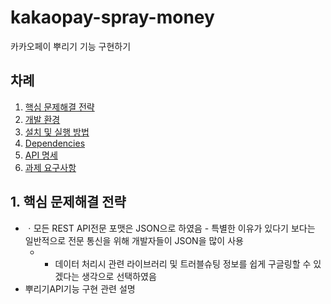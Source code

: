 # kakaopay-spray-money

카카오페이 뿌리기 기능 구현하기

## 차례
1. [핵심 문제해결 전략](#how-to-solve)
1. [개발 환경](#dev-env)
2. [설치 및 실행 방법](#how-to-install)
3. [Dependencies](#dependencies)
4. [API 명세](#api-spec)
5. [과제 요구사항](#requirement)


<h2 id="how-to-solve">
    1. 핵심 문제해결 전략
</h2>

* ㆍ모든 REST API전문 포맷은 JSON으로 하였음
\- 특별한 이유가 있다기 보다는 일반적으로 전문 통신을 위해 개발자들이 JSON을 많이 사용
  * - 데이터 처리시 관련 라이브러리 및 트러블슈팅 정보를 쉽게 구글링할 수 있겠다는 생각으로 선택하였음
* 뿌리기API기능 구현 관련 설명


